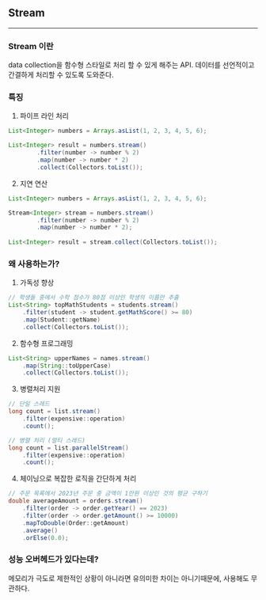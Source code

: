 ## Stream

---

### Stream 이란
data collection을 함수형 스타일로 처리 할 수 있게 해주는 API.
데이터를 선언적이고 간결하게 처리할 수 있도록 도와준다.

### 특징
1. 파이프 라인 처리
```java
List<Integer> numbers = Arrays.asList(1, 2, 3, 4, 5, 6);

List<Integer> result = numbers.stream()
        .filter(number -> number % 2)
        .map(number -> number * 2)
        .collect(Collectors.toList());
```
2. 지연 연산
```java
List<Integer> numbers = Arrays.asList(1, 2, 3, 4, 5, 6);

Stream<Integer> stream = numbers.stream()
        .filter(number -> number % 2)
        .map(number -> number * 2);
        
List<Integer> result = stream.collect(Collectors.toList());
```

### 왜 사용하는가?
1. 가독성 향상
```java
// 학생들 중에서 수학 점수가 80점 이상인 학생의 이름만 추출
List<String> topMathStudents = students.stream()
    .filter(student -> student.getMathScore() >= 80)
    .map(Student::getName)
    .collect(Collectors.toList()); 
```
2. 함수형 프로그래밍
```java
List<String> upperNames = names.stream()
    .map(String::toUpperCase)
    .collect(Collectors.toList());
```

3. 병렬처리 지원
```java
// 단일 스레드
long count = list.stream()
    .filter(expensive::operation)
    .count();

// 병렬 처리 (멀티 스레드)
long count = list.parallelStream()
    .filter(expensive::operation)
    .count(); 
```

4. 체이닝으로 복잡한 로직을 간단하게 처리
```java
// 주문 목록에서 2023년 주문 중 금액이 1만원 이상인 것의 평균 구하기
double averageAmount = orders.stream()
    .filter(order -> order.getYear() == 2023)
    .filter(order -> order.getAmount() >= 10000)
    .mapToDouble(Order::getAmount)
    .average()
    .orElse(0.0);
```

### 성능 오버헤드가 있다는데?
메모리가 극도로 제한적인 상황이 아니라면 유의미한 차이는 아니기때문에,
사용해도 무관하다.